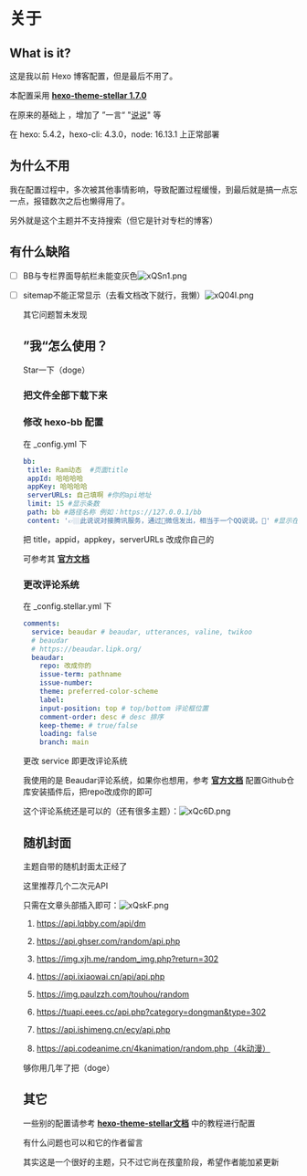 # 关于

## What is it?

  这是我以前 Hexo 博客配置，但是最后不用了。

  本配置采用 **[ hexo-theme-stellar 1.7.0](https://github.com/xaoxuu/hexo-theme-stellar)**  

  在原来的基础上 ，增加了 ”一言“ "[说说](https://www.npmjs.com/package/hexo-bb)" 等

  在 hexo: 5.4.2，hexo-cli: 4.3.0，node: 16.13.1 上正常部署

## 为什么不用

  我在配置过程中，多次被其他事情影响，导致配置过程缓慢，到最后就是搞一点忘一点，报错数次之后也懒得用了。

  另外就是这个主题并不支持搜索（但它是针对专栏的博客）

## 有什么缺陷

- [ ]   BB与专栏界面导航栏未能变灰色![xQSn1.png](https://i.imgtg.com/2022/04/24/xQSn1.png)

- [ ] sitemap不能正常显示（去看文档改下就行，我懒）![xQ04I.png](https://i.imgtg.com/2022/04/24/xQ04I.png)

  其它问题暂未发现

  

  ## ”我“怎么使用？

    Star一下（doge）

  ### 把文件全部下载下来

  ### 修改 hexo-bb 配置

    在 _config.yml 下

  ```yaml
  bb:
   title: Ram动态  #页面title
   appId: 哈哈哈哈
   appKey: 哈哈哈哈
   serverURLs: 自己填啊 #你的api地址
   limit: 15 #显示条数
   path: bb #路径名称 例如：https://127.0.0.1/bb
   content: '👉🏼此说说对接腾讯服务，通过📱微信发出，相当于一个QQ说说。📑' #显示在哔哔上方,如不需要注释即可
  ```

    把 title，appid，appkey，serverURLs 改成你自己的

    可参考其 **[官方文档](https://www.npmjs.com/package/hexo-bb)**

  ### 更改评论系统

    在 _config.stellar.yml 下

  ```yaml
  comments:
    service: beaudar # beaudar, utterances, valine, twikoo
    # beaudar
    # https://beaudar.lipk.org/
    beaudar:
      repo: 改成你的
      issue-term: pathname
      issue-number:
      theme: preferred-color-scheme
      label:
      input-position: top # top/bottom 评论框位置
      comment-order: desc # desc 排序
      keep-theme: # true/false
      loading: false
      branch: main
  ```

    更改 service 即更改评论系统

    我使用的是 Beaudar评论系统，如果你也想用，参考 **[官方文档](https://beaudar.lipk.org/)** 配置Github仓库安装插件后，把repo改成你的即可

    这个评论系统还是可以的（还有很多主题）：![xQc6D.png](https://i.imgtg.com/2022/04/24/xQc6D.png)

  ## 随机封面

    主题自带的随机封面太正经了

    这里推荐几个二次元API

    只需在文章头部插入即可：![xQskF.png](https://i.imgtg.com/2022/04/24/xQskF.png)

  1.  https://api.lqbby.com/api/dm

  2.  https://api.ghser.com/random/api.php 

  3.  https://img.xjh.me/random_img.php?return=302

  4.  https://api.ixiaowai.cn/api/api.php

  5.  https://img.paulzzh.com/touhou/random

  6.  https://tuapi.eees.cc/api.php?category=dongman&type=302

  7.  https://api.ishimeng.cn/ecy/api.php

  8.  https://api.codeanime.cn/4kanimation/random.php（4k动漫）

     够你用几年了把（doge）

  ## 其它

    一些别的配置请参考 **[hexo-theme-stellar文档](https://xaoxuu.com/wiki/stellar/)** 中的教程进行配置

    有什么问题也可以和它的作者留言

    其实这是一个很好的主题，只不过它尚在孩童阶段，希望作者能加紧更新

  